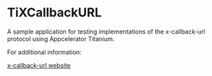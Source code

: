 # TiXCallbackURL

A sample application for testing implementations of the x-callback-url protocol using Appcelerator Titanium.

For additional information:

[x-callback-url website](http://x-callback-url.com)